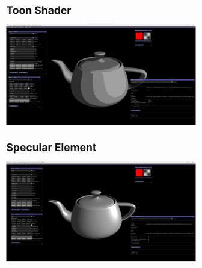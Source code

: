 # Toon Shader

<p align="center">
  <img  src="images/img2.png">
</p>

# Specular Element

<p align="center">
  <img  src="images/img.png">
</p>